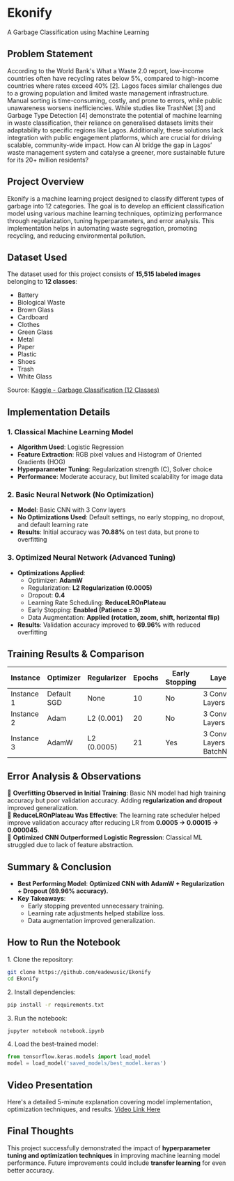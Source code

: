 # Ekonify
A Garbage Classification using Machine Learning

## Problem Statement
According to the World Bank's What a Waste 2.0 report, low-income countries often have recycling rates below 5%, compared to high-income countries where rates exceed 40% [2]. Lagos faces similar challenges due to a growing population and limited waste management infrastructure. Manual sorting is time-consuming, costly, and prone to errors, while public unawareness worsens inefficiencies. While studies like TrashNet [3] and Garbage Type Detection [4] demonstrate the potential of machine learning in waste classification, their reliance on generalised datasets limits their adaptability to specific regions like Lagos. Additionally, these solutions lack integration with public engagement platforms, which are crucial for driving scalable, community-wide impact. How can AI bridge the gap in Lagos’ waste management system and catalyse a greener, more sustainable future for its 20+ million residents?

## Project Overview
Ekonify is a machine learning project designed to classify different types of garbage into 12 categories. The goal is to develop an efficient classification model using various machine learning techniques, optimizing performance through regularization, tuning hyperparameters, and error analysis. This implementation helps in automating waste segregation, promoting recycling, and reducing environmental pollution.

## Dataset Used
The dataset used for this project consists of **15,515 labeled images** belonging to **12 classes**:
- Battery
- Biological Waste
- Brown Glass
- Cardboard
- Clothes
- Green Glass
- Metal
- Paper
- Plastic
- Shoes
- Trash
- White Glass  

Source: [Kaggle - Garbage Classification (12 Classes)](https://www.kaggle.com/datasets/mostafaabla/garbage-classification)

## Implementation Details
### 1. Classical Machine Learning Model
- **Algorithm Used**: Logistic Regression
- **Feature Extraction**: RGB pixel values and Histogram of Oriented Gradients (HOG)
- **Hyperparameter Tuning**: Regularization strength (C), Solver choice
- **Performance**: Moderate accuracy, but limited scalability for image data

### 2. Basic Neural Network (No Optimization)
- **Model**: Basic CNN with 3 Conv layers
- **No Optimizations Used**: Default settings, no early stopping, no dropout, and default learning rate
- **Results**: Initial accuracy was **70.88%** on test data, but prone to overfitting

### 3. Optimized Neural Network (Advanced Tuning)
- **Optimizations Applied**:
  - Optimizer: **AdamW**
  - Regularization: **L2 Regularization (0.0005)**
  - Dropout: **0.4**
  - Learning Rate Scheduling: **ReduceLROnPlateau**
  - Early Stopping: **Enabled (Patience = 3)**
  - Data Augmentation: **Applied (rotation, zoom, shift, horizontal flip)**
- **Results**: Validation accuracy improved to **69.96%** with reduced overfitting

## Training Results & Comparison
| **Instance** | **Optimizer** | **Regularizer** | **Epochs** | **Early Stopping** | **Layers** | **Learning Rate** | **Accuracy** | **Loss** | **F1-Score** | **Precision** | **Recall** |
|-------------|--------------|----------------|----------|----------------|---------|----------------|------------|----------|------------|------------|--------|
| Instance 1 | Default SGD | None | 10 | No | 3 Conv Layers | 0.001 | 70.88% | 0.84 | 0.61 | 0.65 | 0.60 |
| Instance 2 | Adam | L2 (0.001) | 20 | No | 3 Conv Layers | 0.0005 | 65.86% | 1.28 | 0.65 | 0.67 | 0.63 |
| Instance 3 | AdamW | L2 (0.0005) | 21 | Yes | 3 Conv Layers + BatchNorm | **0.000045** | **69.96%** | **1.35** | **0.70** | **0.72** | **0.68** |

## Error Analysis & Observations
🔹 **Overfitting Observed in Initial Training**: Basic NN model had high training accuracy but poor validation accuracy. Adding **regularization and dropout** improved generalization.  
🔹 **ReduceLROnPlateau Was Effective**: The learning rate scheduler helped improve validation accuracy after reducing LR from **0.0005 → 0.00015 → 0.000045**.  
🔹 **Optimized CNN Outperformed Logistic Regression**: Classical ML struggled due to lack of feature abstraction.  

## Summary & Conclusion
- **Best Performing Model**: **Optimized CNN with AdamW + Regularization + Dropout (69.96% accuracy).**
- **Key Takeaways**:
  - Early stopping prevented unnecessary training.
  - Learning rate adjustments helped stabilize loss.
  - Data augmentation improved generalization.

## How to Run the Notebook
1️. Clone the repository:
   ```bash
   git clone https://github.com/eadewusic/Ekonify
   cd Ekonify
   ```
2️. Install dependencies:
   ```bash
   pip install -r requirements.txt
   ```
3️. Run the notebook:
   ```bash
   jupyter notebook notebook.ipynb
   ```
4️. Load the best-trained model:
   ```python
   from tensorflow.keras.models import load_model
   model = load_model('saved_models/best_model.keras')
   ```

## Video Presentation
Here's a detailed 5-minute explanation covering model implementation, optimization techniques, and results. [Video Link Here](https://www.youtube.com/@climiradiroberts)


## Final Thoughts
This project successfully demonstrated the impact of **hyperparameter tuning and optimization techniques** in improving machine learning model performance. Future improvements could include **transfer learning** for even better accuracy.
